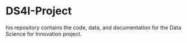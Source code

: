 # DS4I-Project
his repository contains the code, data, and documentation for the Data Science for Innovation project.
